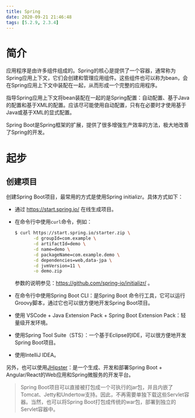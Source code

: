 ```yaml
---
title: Spring
date: 2020-09-21 21:46:48
tags: [5.2.9, 2.3.4]
---
```


# 简介

应用程序是由许多组件组成的。Spring的核心是提供了一个容器，通常称为Spring应用上下文，它们会创建和管理应用组件。这些组件也可以称为bean，会在Spring应用上下文中装配在一起，从而形成一个完整的应用程序。

指导Spring应用上下文将bean装配在一起的是Spring配置：自动配置、基于Java的配置和基于XML的配置。应该尽可能使用自动配置，只有在必要时才使用基于Java或基于XML的显式配置。

Spring Boot是Spring框架的扩展，提供了很多增强生产效率的方法，极大地改善了Spring的开发。

<!--more-->

# 起步

## 创建项目

创建Spring Boot项目，最常用的方式是使用Spring initializr。具体方式如下：

- 通过 https://start.spring.io/ 在线生成项目。

- 在命令行中使用`curl`命令，例如：

  ```bash
  $ curl https://start.spring.io/starter.zip \
         -d groupId=com.example \
         -d artifactId=demo \
         -d name=demo \
         -d packageName=com.example.demo \
         -d dependencies=web,data-jpa \
         -d jvmVersion=11 \
         -o demo.zip
  ```

  参数的说明参见：https://github.com/spring-io/initializr/ 。

- 在命令行中使用Spring Boot CLI：是Spring Boot 命令行工具，它可以运行Groovy脚本，通过它也可以很方便地开发Spring Boot项目。
- 使用 VSCode + Java Extension Pack + Spring Boot Extension Pack：轻量级开发环境。
- 使用Spring Tool Suite（STS）：一个基于Eclipse的IDE，可以很方便地开发Spring Boot项目。
- 使用IntelliJ IDEA。

另外，也可以使用[JHipster](https://www.jhipster.tech/)：是一个生成、开发和部署Spring Boot + Angular/React的Web应用和Spring微服务的开发平台。

> Spring Boot项目可以直接被打包成一个可执行的jar包，并且内嵌了Tomcat、Jetty和Undertow支持。因此，不再需要单独下载这些Servlet容器。当然，也可以将Spring Boot打包成传统的war包，部署到独立的Servlet容器中。